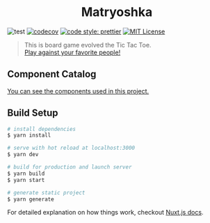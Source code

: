 <h1 align="center">Matryoshka</h1>

![test](https://github.com/TomokiMiyauci/matryoshka/workflows/test/badge.svg?event=push)
[![codecov](https://codecov.io/gh/TomokiMiyauci/matryoshka/branch/develop/graph/badge.svg)](https://codecov.io/gh/TomokiMiyauci/matryoshka)
[![code style: prettier](https://img.shields.io/badge/code_style-prettier-ff69b4.svg?style=flat)](https://github.com/prettier/prettier)
[![MIT License](https://img.shields.io/badge/license-MIT-blue.svg?style=flat)](LICENSE)

> This is board game evolved the Tic Tac Toe.  
> <a href="https://nested-dolls.firebaseapp.com/">Play against your favorite people!</a>

## Component Catalog

<a href="https://tomokimiyauci.github.io/matryoshka/?path=/story/welcome--to-storybook">You can see the components used in this project.</a>

## Build Setup

``` bash
# install dependencies
$ yarn install

# serve with hot reload at localhost:3000
$ yarn dev

# build for production and launch server
$ yarn build
$ yarn start

# generate static project
$ yarn generate
```

For detailed explanation on how things work, checkout [Nuxt.js docs](https://nuxtjs.org).
